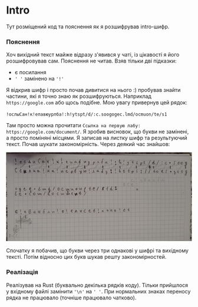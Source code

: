 # Intro

Тут розміщений код та пояснення як я розшифрував intro-шифр.

### Пояснення

Хоч вихідний текст майже відразу з'явився у чаті, із цікавості я його розшифровував сам. Пояснення не читав. Взяв тільки дві підказки:

* є посилання
* `' '` замінено на `'!'`

Я відкрив шифр і просто почав дивитися на нього :) пробував знайти частини, які я точно знаю як розшифруються. Наприклад `https://google.com` або щось подібне. Мою увагу привернув цей рядок:

`!ослыСан!к!епавюурлба!:h!уtspt/d/:c.soogogec.lmd/ocmuon/te/s1`

Там просто можна прочитати `Ссылка на первую лабу: https://google.com/document/`. Я зробив висновок, що букви не замінені, а просто поміняні місцями. Я записав на листку шифр та результуючий текст. Почав шукати закономірність. Через деякий час знайшов:

![](../resources/1.jpg)

Спочатку я побачив, що букви через три однакові у шифрі та вихідному тексті. Потім відносно цих букв шукав решту закономірностей.

### Реалізація

Реалізував на Rust (буквально декілька рядків коду). Тільки прийшлося у вхідному файлі замінити `'\n'` на `' '`. При нормальних знаках переносу рядка не працювало (точніше працювало чатково).

